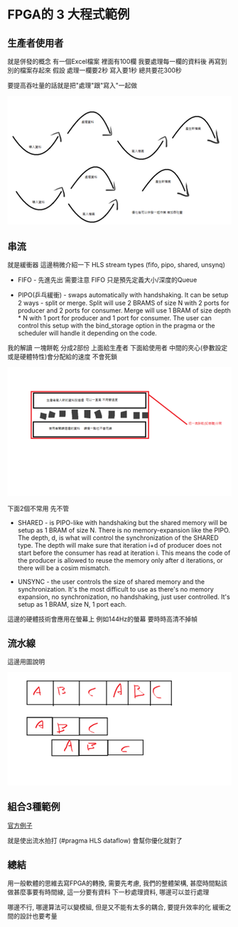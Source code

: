 # FPGA的 3 大程式範例

## 生產者使用者

就是併發的概念 有一個Excel檔案 裡面有100欄 我要處理每一欄的資料後 再寫到別的檔案存起來
假設 處理一欄要2秒 寫入要1秒 總共要花300秒

要提高吞吐量的話就是把"處理"跟"寫入"一起做 

![生產者使用者](/img/生產者使用者.png "生產者使用者")

## 串流
就是緩衝器 這邊稍微介紹一下 HLS stream types (fifo, pipo, shared, unsynq)

- FIFO - 先進先出 需要注意 FIFO 只是預先定義大小/深度的Queue

- PIPO(乒乓緩衝) - swaps automatically with handshaking. It can be setup 2 ways - split or merge. Split will use 2 BRAMS of size N with 2 ports for producer and 2 ports for consumer. Merge will use 1 BRAM of size depth * N with 1 port for producer and 1 port for consumer. The user can control this setup with the bind_storage option in the pragma or the scheduler will handle it depending on the code.

我的解讀 一塊餅乾 分成2部份 上面給生產者 下面給使用者 中間的夾心(參數設定或是硬體特性)會分配給的速度 不會死鎖

![PIPO](/img/PIPO.png "PIPO")

下面2個不常用 先不管

- SHARED - is PIPO-like with handshaking but the shared memory will be setup as 1 BRAM of size N. There is no memory-expansion like the PIPO. The depth, d, is what will control the synchronization of the SHARED type. The depth will make sure that iteration i+d of producer does not start before the consumer has read at iteration i. This means the code of the producer is allowed to reuse the memory only after d iterations, or there will be a cosim mismatch.

- UNSYNC - the user controls the size of shared memory and the synchronization. It's the most difficult to use as there's no memory expansion, no synchronization, no handshaking, just user controlled. It's setup as 1 BRAM, size N, 1 port each.

這邊的硬體技術會應用在螢幕上 例如144Hz的螢幕 要時時高清不掉幀

## 流水線

這邊用圖說明

![流水線](/img/流水線.png "流水線")

## 組合3種範例

[官方例子](https://docs.xilinx.com/r/zh-CN/ug1399-vitis-hls/%E7%BB%84%E5%90%88%E4%B8%89%E7%A7%8D%E8%8C%83%E4%BE%8B)

就是使出流水拍打 (#pragma HLS dataflow) 會幫你優化就對了

## 總結

用一般軟體的思維去寫FPGA的轉換, 需要先考慮, 我們的整體架構, 甚麼時間點該做甚麼事要有時間線, 這一分要有資料 下一秒處理資料, 哪邊可以並行處理

哪邊不行, 哪邊算法可以變模組, 但是又不能有太多的耦合, 要提升效率的化 緩衝之間的設計也要考量